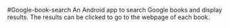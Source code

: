 ﻿#Google-book-search
An Android app to search Google books and display results.
The results can be clicked to go to the webpage of each book.
